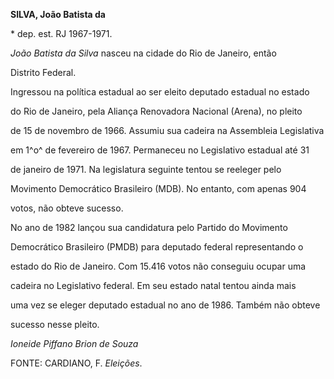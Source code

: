 **SILVA, João Batista da**



\* dep. est. RJ 1967-1971.



*João Batista da Silva* nasceu na cidade do Rio de Janeiro, então

Distrito Federal.



Ingressou na política estadual ao ser eleito deputado estadual no estado

do Rio de Janeiro, pela Aliança Renovadora Nacional (Arena), no pleito

de 15 de novembro de 1966. Assumiu sua cadeira na Assembleia Legislativa

em 1^o^ de fevereiro de 1967. Permaneceu no Legislativo estadual até 31

de janeiro de 1971. Na legislatura seguinte tentou se reeleger pelo

Movimento Democrático Brasileiro (MDB). No entanto, com apenas 904

votos, não obteve sucesso.



No ano de 1982 lançou sua candidatura pelo Partido do Movimento

Democrático Brasileiro (PMDB) para deputado federal representando o

estado do Rio de Janeiro. Com 15.416 votos não conseguiu ocupar uma

cadeira no Legislativo federal. Em seu estado natal tentou ainda mais

uma vez se eleger deputado estadual no ano de 1986. Também não obteve

sucesso nesse pleito.



*Ioneide Piffano Brion de Souza*



FONTE: CARDIANO, F. *Eleições*.

